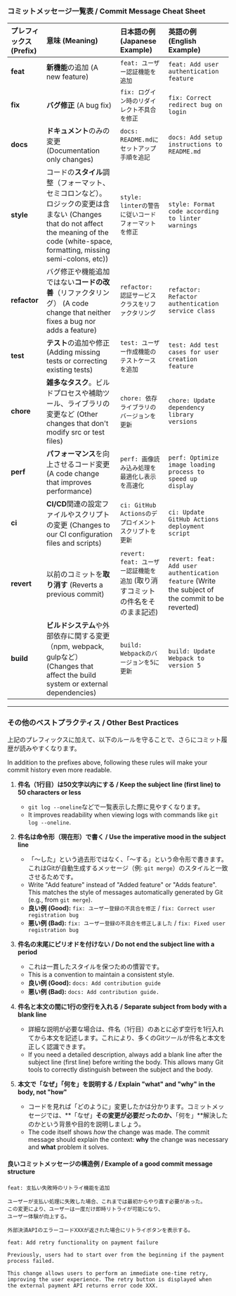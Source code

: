
### コミットメッセージ一覧表 / Commit Message Cheat Sheet

| プレフィックス (Prefix) | 意味 (Meaning) | 日本語の例 (Japanese Example) | 英語の例 (English Example) |
| :--- | :--- | :--- | :--- |
| **feat** | **新機能**の追加 (A new feature) | `feat: ユーザー認証機能を追加` | `feat: Add user authentication feature` |
| **fix** | **バグ修正** (A bug fix) | `fix: ログイン時のリダイレクト不具合を修正` | `fix: Correct redirect bug on login` |
| **docs** | **ドキュメント**のみの変更 (Documentation only changes) | `docs: README.mdにセットアップ手順を追記` | `docs: Add setup instructions to README.md` |
| **style** | コードの**スタイル**調整（フォーマット、セミコロンなど）。ロジックの変更は含まない (Changes that do not affect the meaning of the code (white-space, formatting, missing semi-colons, etc)) | `style: linterの警告に従いコードフォーマットを修正` | `style: Format code according to linter warnings` |
| **refactor** | バグ修正や機能追加ではない**コードの改善**（リファクタリング） (A code change that neither fixes a bug nor adds a feature) | `refactor: 認証サービスクラスをリファクタリング` | `refactor: Refactor authentication service class` |
| **test** | **テスト**の追加や修正 (Adding missing tests or correcting existing tests) | `test: ユーザー作成機能のテストケースを追加` | `test: Add test cases for user creation feature` |
| **chore** | **雑多なタスク**。ビルドプロセスや補助ツール、ライブラリの変更など (Other changes that don't modify src or test files) | `chore: 依存ライブラリのバージョンを更新` | `chore: Update dependency library versions` |
| **perf** | **パフォーマンス**を向上させるコード変更 (A code change that improves performance) | `perf: 画像読み込み処理を最適化し表示を高速化` | `perf: Optimize image loading process to speed up display` |
| **ci** | **CI/CD**関連の設定ファイルやスクリプトの変更 (Changes to our CI configuration files and scripts) | `ci: GitHub Actionsのデプロイメントスクリプトを更新` | `ci: Update GitHub Actions deployment script` |
| **revert** | 以前のコミットを**取り消す** (Reverts a previous commit) | `revert: feat: ユーザー認証機能を追加` (取り消すコミットの件名をそのまま記述) | `revert: feat: Add user authentication feature` (Write the subject of the commit to be reverted) |
| **build** | **ビルドシステム**や外部依存に関する変更（npm, webpack, gulpなど） (Changes that affect the build system or external dependencies) | `build: Webpackのバージョンを5に更新` | `build: Update Webpack to version 5` |

---

### その他のベストプラクティス / Other Best Practices

上記のプレフィックスに加えて、以下のルールを守ることで、さらにコミット履歴が読みやすくなります。

In addition to the prefixes above, following these rules will make your commit history even more readable.

1.  **件名（1行目）は50文字以内にする / Keep the subject line (first line) to 50 characters or less**
    *   `git log --oneline`などで一覧表示した際に見やすくなります。
    *   It improves readability when viewing logs with commands like `git log --oneline`.

2.  **件名は命令形（現在形）で書く / Use the imperative mood in the subject line**
    *   「〜した」という過去形ではなく、「〜する」という命令形で書きます。これはGitが自動生成するメッセージ（例: `git merge`）のスタイルと一致させるためです。
    *   Write "Add feature" instead of "Added feature" or "Adds feature". This matches the style of messages automatically generated by Git (e.g., from `git merge`).
    *   **良い例 (Good):** `fix: ユーザー登録の不具合を修正` / `fix: Correct user registration bug`
    *   **悪い例 (Bad):** `fix: ユーザー登録の不具合を修正しました` / `fix: Fixed user registration bug`

3.  **件名の末尾にピリオドを付けない / Do not end the subject line with a period**
    *   これは一貫したスタイルを保つための慣習です。
    *   This is a convention to maintain a consistent style.
    *   **良い例 (Good):** `docs: Add contribution guide`
    *   **悪い例 (Bad):** `docs: Add contribution guide.`

4.  **件名と本文の間に1行の空行を入れる / Separate subject from body with a blank line**
    *   詳細な説明が必要な場合は、件名（1行目）のあとに必ず空行を1行入れてから本文を記述します。これにより、多くのGitツールが件名と本文を正しく認識できます。
    *   If you need a detailed description, always add a blank line after the subject line (first line) before writing the body. This allows many Git tools to correctly distinguish between the subject and the body.

5.  **本文で「なぜ」「何を」を説明する / Explain "what" and "why" in the body, not "how"**
    *   コードを見れば「どのように」変更したかは分かります。コミットメッセージでは、**「なぜ」**その変更が必要だったのか、**「何を」**解決したのかという背景や目的を説明しましょう。
    *   The code itself shows *how* the change was made. The commit message should explain the context: **why** the change was necessary and **what** problem it solves.

#### 良いコミットメッセージの構造例 / Example of a good commit message structure

```
feat: 支払い失敗時のリトライ機能を追加

ユーザーが支払い処理に失敗した場合、これまでは最初からやり直す必要があった。
この変更により、ユーザーは一度だけ即時リトライが可能になり、
ユーザー体験が向上する。

外部決済APIのエラーコードXXXが返された場合にリトライボタンを表示する。
```

```
feat: Add retry functionality on payment failure

Previously, users had to start over from the beginning if the payment
process failed.

This change allows users to perform an immediate one-time retry,
improving the user experience. The retry button is displayed when
the external payment API returns error code XXX.
```
